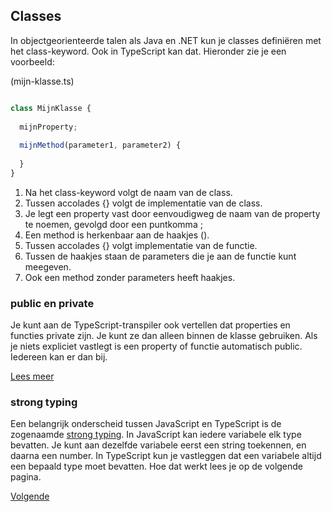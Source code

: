 ## Classes

In objectgeorienteerde talen als Java en .NET kun je classes definiëren met het class-keyword. 
Ook in TypeScript kan dat. Hieronder zie je een voorbeeld:

(mijn-klasse.ts)
```typescript

class MijnKlasse {
  
  mijnProperty;
  
  mijnMethod(parameter1, parameter2) {
    
  }
}
```

1. Na het class-keyword volgt de naam van de class.
2. Tussen accolades {} volgt de implementatie van de class.
3. Je legt een property vast door eenvoudigweg de naam van de property te noemen, gevolgd door een puntkomma ;
4. Een method is herkenbaar aan de haakjes ().
5. Tussen accolades {} volgt implementatie van de functie.
6. Tussen de haakjes staan de parameters die je aan de functie kunt meegeven.
7. Ook een method zonder parameters heeft haakjes.

### public en private

Je kunt aan de TypeScript-transpiler ook vertellen dat properties en functies private zijn. Je kunt ze dan alleen 
binnen de klasse gebruiken. Als je niets expliciet vastlegt is een property of functie automatisch public. Iedereen 
kan er dan bij.

[Lees meer](http://www.typescriptlang.org/docs/handbook/classes.html#public-private-and-protected-modifiers)

### strong typing

Een belangrijk onderscheid tussen JavaScript en TypeScript is de zogenaamde
[strong typing](https://en.wikipedia.org/wiki/Type_safety). In JavaScript kan iedere variabele elk type bevatten. Je 
kunt aan dezelfde variabele eerst een string toekennen, en daarna een number. In TypeScript kun je vastleggen dat een 
variabele altijd een bepaald type moet bevatten. Hoe dat werkt lees je op de volgende pagina.

[Volgende](06.strong_typing.md)
